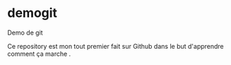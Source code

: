 # demogit
Demo de git

Ce repository est mon tout premier fait sur Github dans le but d'apprendre comment ça marche
.
